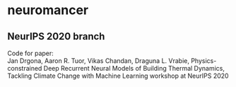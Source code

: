 # neuromancer

## NeurIPS 2020 branch
Code for paper:  
Jan Drgona, Aaron R. Tuor, Vikas Chandan,  Draguna L. Vrabie, 
Physics-constrained Deep Recurrent Neural Models of Building Thermal Dynamics, 
Tackling Climate Change with Machine Learning workshop at NeurIPS 2020